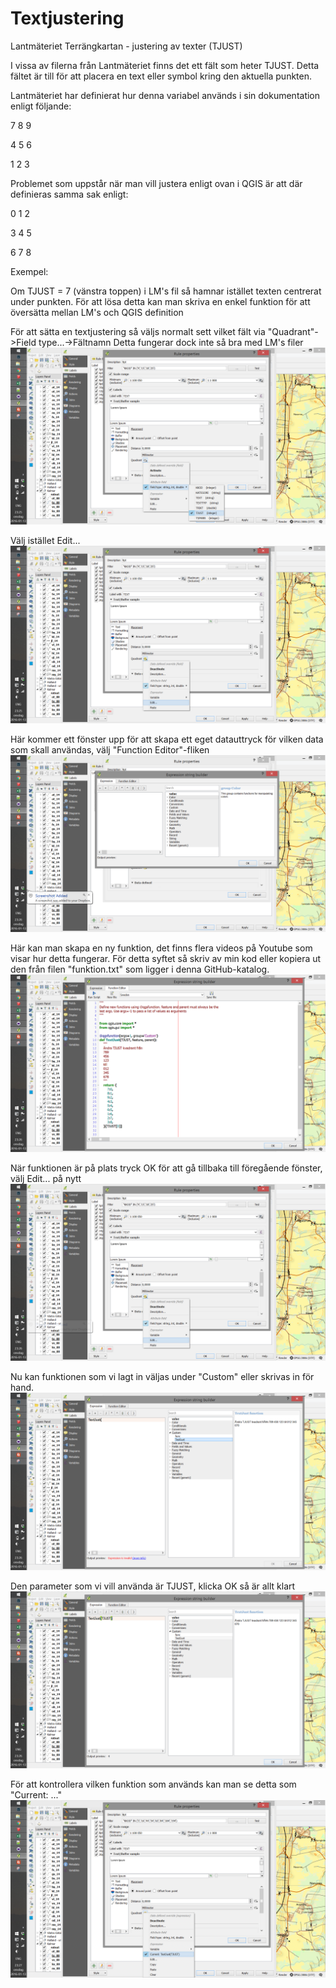 # Textjustering

Lantmäteriet Terrängkartan - justering av texter (TJUST)

I vissa av filerna från Lantmäteriet finns det ett fält som heter TJUST.
Detta fältet är till för att placera en text eller symbol kring den aktuella punkten.

Lantmäteriet har definierat hur denna variabel används i sin dokumentation enligt följande:

7 8 9

4 5 6

1 2 3

Problemet som uppstår när man vill justera enligt ovan i QGIS är att där definieras samma sak enligt:

0 1 2

3 4 5

6 7 8 

Exempel:

Om TJUST = 7 (vänstra toppen) i LM's fil så hamnar istället texten centrerat under punkten.
För att lösa detta kan man skriva en enkel funktion för att översätta mellan LM's och QGIS definition
 
För att sätta en textjustering så väljs normalt sett vilket fält via "Quadrant"->Field type...->Fältnamn
Detta fungerar dock inte så bra med LM's filer 
![alt tag](./1.png)

Välj istället Edit...
![alt tag](./2.png)

Här kommer ett fönster upp för att skapa ett eget datauttryck för vilken data som skall användas,
välj "Function Editor"-fliken
![alt tag](./3.png)

Här kan man skapa en ny funktion, det finns flera videos på Youtube som visar hur detta 
fungerar. För detta syftet så skriv av min kod eller kopiera ut den från filen "funktion.txt" 
som ligger i denna GitHub-katalog.
![alt tag](./4.png)

När funktionen är på plats tryck OK för att gå tillbaka till föregående fönster,
välj Edit... på nytt
![alt tag](./5.png)

Nu kan funktionen som vi lagt in väljas under "Custom" eller skrivas in för hand.
![alt tag](./6.png)

Den parameter som vi vill använda är TJUST, klicka OK så är allt klart
![alt tag](./7.png)

För att kontrollera vilken funktion som används kan man se detta som "Current: ..." 
![alt tag](./8.png)
